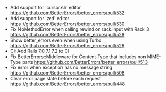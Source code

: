 - Add support for 'cursor.sh' editor https://github.com/BetterErrors/better_errors/pull/532
- Add support for 'zed' editor https://github.com/BetterErrors/better_errors/pull/530
- Fix NoMethodError when calling rewind on rack.input with Rack 3 https://github.com/BetterErrors/better_errors/pull/528
- Show better_errors even when using Turbo https://github.com/BetterErrors/better_errors/pull/526
- CI: Add Rails 7.0 7.1 7.2 to CI
- Fix BetterErrors::Middleware for Content-Type that includes non MIME-Type parts https://github.com/BetterErrors/better_errors/pull/513
- Fix error when exception has no message string https://github.com/BetterErrors/better_errors/pull/508
- Clear error page state before each request https://github.com/BetterErrors/better_errors/pull/448